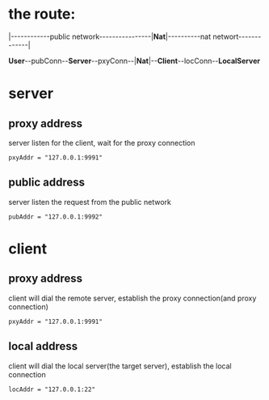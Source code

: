 	
# the route:
|------------public network----------------|**Nat**|----------nat networt-------------|

**User**--pubConn--**Server**--pxyConn--|**Nat**|--**Client**--locConn--**LocalServer**

# server	
## proxy address
	
server listen for the client, wait for the proxy connection
	
`pxyAddr = "127.0.0.1:9991"`
	
## public address

server listen the request from the public network

`pubAddr = "127.0.0.1:9992"`

# client

## proxy address
    
client will dial the remote server, establish the proxy connection(and proxy connection)
    
`pxyAddr = "127.0.0.1:9991"`
   
## local address
    
client will dial the local server(the target server), establish the local connection

`locAddr = "127.0.0.1:22"`
    